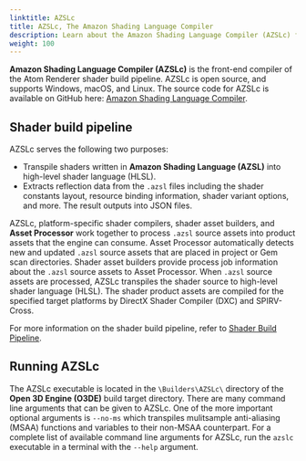 ```yaml
---
linktitle: AZSLc
title: AZSLc, The Amazon Shading Language Compiler
description: Learn about the Amazon Shading Language Compiler (AZSLc) for Atom Renderer. 
weight: 100
---
```


**Amazon Shading Language Compiler (AZSLc)** is the front-end compiler of the Atom Renderer shader build pipeline. AZSLc is open source, and supports Windows, macOS, and Linux. The source code for AZSLc is available on GitHub here: [Amazon Shading Language Compiler](https://github.com/o3de/o3de-azslc).

## Shader build pipeline

AZSLc serves the following two purposes:
* Transpile shaders written in **Amazon Shading Language (AZSL)** into high-level shader language (HLSL).
* Extracts reflection data from the `.azsl` files including the shader constants layout, resource binding information, shader variant options, and more. The result outputs into JSON files.  

AZSLc, platform-specific shader compilers, shader asset builders, and **Asset Processor** work together to process `.azsl` source assets into product assets that the engine can consume. Asset Processor automatically detects new and updated `.azsl` source assets that are placed in project or Gem scan directories. Shader asset builders provide process job information about the `.azsl` source assets to Asset Processor. When `.azsl` source assets are processed, AZSLc transpiles the shader source to high-level shader language (HLSL). The shader product assets are compiled for the specified target platforms by DirectX Shader Compiler (DXC) and SPIRV-Cross.  
  
For more information on the shader build pipeline, refer to [Shader Build Pipeline](/docs/atom-guide/dev-guide/shaders/shader-build-pipeline).

## Running AZSLc

The AZSLc executable is located in the `\Builders\AZSLc\` directory of the **Open 3D Engine (O3DE)** build target directory.
There are many command line arguments that can be given to AZSLc. One of the more important optional arguments is `--no-ms` which transpiles mulitsample anti-aliasing (MSAA) functions and variables to their non-MSAA counterpart.
For a complete list of available command line arguments for AZSLc, run the `azslc` executable in a terminal with the `--help` argument.
